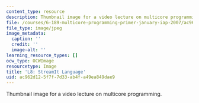 ```yaml
---
content_type: resource
description: Thumbnail image for a video lecture on multicore programming.
file: /courses/6-189-multicore-programming-primer-january-iap-2007/ac962d125f7f7d33ab4fa49ea849dae9_l8.jpg
file_type: image/jpeg
image_metadata:
  caption: ''
  credit: ''
  image-alt: ''
learning_resource_types: []
ocw_type: OCWImage
resourcetype: Image
title: 'L8: StreamIt Language'
uid: ac962d12-5f7f-7d33-ab4f-a49ea849dae9
---
```

Thumbnail image for a video lecture on multicore programming.